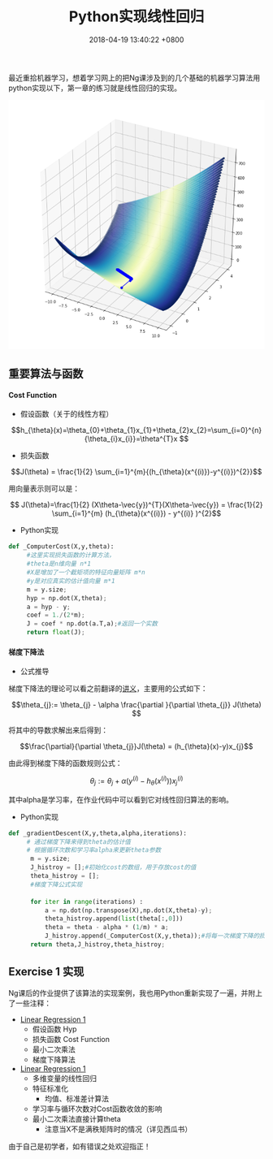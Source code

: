 ﻿---
layout: post
title:  "Python实现线性回归"
tags: [机器学习]
comments: true
description: "这是对cs229 note1 的翻译笔记，这篇讲义主要是介绍了监督学习中的线性回归和逻辑谛斯回归，以及指数家族与生成线性模型。"
category: 机器学习
keywords: "Coursera,Machine learning"
date:   2018-04-19 13:40:22 +0800
---

最近重拾机器学习，想着学习网上的把Ng课涉及到的几个基础的机器学习算法用python实现以下，第一章的练习就是线性回归的实现。

![效果图](https://github.com/Alvinsjq/ML_ALGo_Basic/blob/master/Coursera_ML_Python/images/lr_gra.png?raw=true)
<!--more-->
## 重要算法与函数

#### Cost Function

- 假设函数（关于的线性方程）

$$h_{\theta}(x)=\theta_{0}+\theta_{1}x_{1}+\theta_{2}x_{2}=\sum_{i=0}^{n}{\theta_{i}x_{i}}=\theta^{T}x $$

- 损失函数

$$J(\theta) = \frac{1}{2} \sum_{i=1}^{m}{(h_{\theta}(x^{(i)})-y^{(i)})^{2}}$$

用向量表示则可以是：

$$ J(\theta)=\frac{1}{2} (X\theta-\vec{y})^{T}(X\theta-\vec{y}) = \frac{1}{2} \sum_{i=1}^{m} (h_{\theta}(x^{(i)}) - y^{(i)} )^{2}$$

- Python实现

```python
def _ComputerCost(X,y,theta):
     #这里实现损失函数的计算方法，
     #theta是n维向量 n*1
     #X是增加了一个截矩项的特征向量矩阵 m*n
     #y是对应真实的估计值向量 m*1
     m = y.size;
     hyp = np.dot(X,theta);
     a = hyp - y;
     coef = 1./(2*m);
     J = coef * np.dot(a.T,a);#返回一个实数
     return float(J); 
```

#### 梯度下降法

- 公式推导

梯度下降法的理论可以看之前翻译的[讲义](http://alvinsjq.purposes.cn/2017/cs229note1/)，主要用的公式如下：

$$\theta_{j}:= \theta_{j} - \alpha \frac{\partial }{\partial \theta_{j}}  J(\theta) $$

将其中的导数求解出来后得到：

$$\frac{\partial}{\partial \theta_{j}}J(\theta) = (h_{\theta}(x)-y)x_{j}$$

由此得到梯度下降的函数规则公式：

$$\theta_{j}:= \theta_{j} + \alpha  (y^{(i)}-h_{\theta}(x^{(i)})) x_{j}^{(i)}$$

其中alpha是学习率，在作业代码中可以看到它对线性回归算法的影响。



- Python实现

```python
def _gradientDescent(X,y,theta,alpha,iterations):
     # 通过梯度下降来得到theta的估计值
     # 根据循环次数和学习率alpha来更新theta参数
      m = y.size;
      J_histroy = [];#初始化cost的数组，用于存放cost的值
      theta_histroy = [];
      #梯度下降公式实现
     
      for iter in range(iterations) :
          a = np.dot(np.transpose(X),np.dot(X,theta)-y);
          theta_histroy.append(list(theta[:,0]))
          theta = theta - alpha * (1/m) * a;
          J_histroy.append(_ComputerCost(X,y,theta));#将每一次梯度下降的损失函数结果存起来
      return theta,J_histroy,theta_histroy;
```


## Exercise 1 实现

Ng课后的作业提供了该算法的实现案例，我也用Python重新实现了一遍，并附上了一些注释：

- [Linear Regression 1](https://github.com/Alvinsjq/ML_ALGo_Basic/blob/master/Coursera_ML_Python/ex1/Linear_regression1.ipynb)
    + 假设函数 Hyp
    + 损失函数 Cost Function
    + 最小二次乘法
    + 梯度下降算法
- [Linear Regression 1](https://github.com/Alvinsjq/ML_ALGo_Basic/blob/master/Coursera_ML_Python/ex1/Linear_regression2.ipynb)
    + 多维变量的线性回归
    + 特征标准化
        * 均值、标准差计算法
    + 学习率与循环次数对Cost函数收敛的影响
    + 最小二次乘法直接计算theta
        * 注意当X不是满秩矩阵时的情况（详见西瓜书）

由于自己是初学者，如有错误之处欢迎指正！



